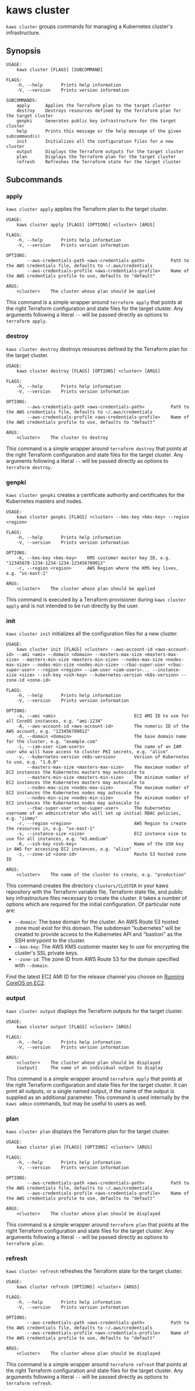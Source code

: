 # kaws cluster

`kaws cluster` groups commands for managing a Kubernetes cluster's infrastructure.

## Synopsis

```
USAGE:
    kaws cluster [FLAGS] [SUBCOMMAND]

FLAGS:
    -h, --help       Prints help information
    -V, --version    Prints version information

SUBCOMMANDS:
    apply      Applies the Terraform plan to the target cluster
    destroy    Destroys resources defined by the Terraform plan for the target cluster
    genpki     Generates public key infrastructure for the target cluster
    help       Prints this message or the help message of the given subcommand(s)
    init       Initializes all the configuration files for a new cluster
    output     Displays the Terraform outputs for the target cluster
    plan       Displays the Terraform plan for the target cluster
    refresh    Refreshes the Terraform state for the target cluster
```

## Subcommands

### apply

`kaws cluster apply` applies the Terraform plan to the target cluster.

```
USAGE:
    kaws cluster apply [FLAGS] [OPTIONS] <cluster> [ARGS]

FLAGS:
    -h, --help       Prints help information
    -V, --version    Prints version information

OPTIONS:
        --aws-credentials-path <aws-credentials-path>          Path to the AWS credentials file, defaults to ~/.aws/credentials
        --aws-credentials-profile <aws-credentials-profile>    Name of the AWS credentials profile to use, defaults to "default"

ARGS:
    <cluster>    The cluster whose plan should be applied
```

This command is a simple wrapper around `terraform apply` that points at the right Terraform configuration and state files for the target cluster.
Any arguments following a literal `--` will be passed directly as options to `terraform apply`.

### destroy

`kaws cluster destroy` destroys resources defined by the Terraform plan for the target cluster.

```
USAGE:
    kaws cluster destroy [FLAGS] [OPTIONS] <cluster> [ARGS]

FLAGS:
    -h, --help       Prints help information
    -V, --version    Prints version information

OPTIONS:
        --aws-credentials-path <aws-credentials-path>          Path to the AWS credentials file, defaults to ~/.aws/credentials
        --aws-credentials-profile <aws-credentials-profile>    Name of the AWS credentials profile to use, defaults to "default"

ARGS:
    <cluster>    The cluster to destroy
```

This command is a simple wrapper around `terraform destroy` that points at the right Terraform configuration and state files for the target cluster.
Any arguments following a literal `--` will be passed directly as options to `terraform destroy`.

### genpki

`kaws cluster genpki` creates a certificate authority and certificates for the Kubernetes masters and nodes.

```
USAGE:
    kaws cluster genpki [FLAGS] <cluster> --kms-key <kms-key> --region <region>

FLAGS:
    -h, --help       Prints help information
    -V, --version    Prints version information

OPTIONS:
    -k, --kms-key <kms-key>    KMS customer master key ID, e.g. "12345678-1234-1234-1234-123456789012"
    -r, --region <region>      AWS Region where the KMS key lives, e.g. "us-east-1"

ARGS:
    <cluster>    The cluster whose plan should be applied
```

This command is executed by a Terraform provisioner during `kaws cluster apply` and is not intended to be run directly by the user.

### init

`kaws cluster init` initializes all the configuration files for a new cluster.

```
USAGE:
    kaws cluster init [FLAGS] <cluster> --aws-account-id <aws-account-id> --ami <ami> --domain <domain> --masters-max-size <masters-max-size> --masters-min-size <masters-min-size> --nodes-max-size <nodes-max-size> --nodes-min-size <nodes-min-size> --rbac-super-user <rbac-super-user> --region <region> --iam-user <iam-users>... --instance-size <size> --ssh-key <ssh-key> --kubernetes-version <k8s-version> --zone-id <zone-id>

FLAGS:
    -h, --help       Prints help information
    -V, --version    Prints version information

OPTIONS:
    -a, --ami <ami>                              EC2 AMI ID to use for all CoreOS instances, e.g. "ami-1234"
    -A, --aws-account-id <aws-account-id>        The numeric ID of the AWS account, e.g. "123456789012"
    -d, --domain <domain>                        The base domain name for the cluster, e.g. "example.com"
    -i, --iam-user <iam-users>                   The name of an IAM user who will have access to cluster PKI secrets, e.g. "alice"
    -v, --kubernetes-version <k8s-version>       Version of Kubernetes to use, e.g. "1.0.0"
        --masters-max-size <masters-max-size>    The maximum number of EC2 instances the Kubernetes masters may autoscale to
        --masters-min-size <masters-min-size>    The minimum number of EC2 instances the Kubernetes masters may autoscale to
        --nodes-max-size <nodes-max-size>        The maximum number of EC2 instances the Kubernetes nodes may autoscale to
        --nodes-min-size <nodes-min-size>        The minimum number of EC2 instances the Kubernetes nodes may autoscale to
        --rbac-super-user <rbac-super-user>      The Kubernetes username of an administrator who will set up initial RBAC policies, e.g. "jimmy"
    -r, --region <region>                        AWS Region to create the resources in, e.g. "us-east-1"
    -s, --instance-size <size>                   EC2 instance size to use for all instances, e.g. "m3.medium"
    -K, --ssh-key <ssh-key>                      Name of the SSH key in AWS for accessing EC2 instances, e.g. "alice"
    -z, --zone-id <zone-id>                      Route 53 hosted zone ID

ARGS:
    <cluster>    The name of the cluster to create, e.g. "production"
```

This command creates the directory `clusters/CLUSTER` in your kaws repository with the Terraform variable file, Terraform state file, and public key infrastructure files necessary to create the cluster.
it takes a number of options which are required for the initial configuration.
Of particular note are:

* `--domain`: The base domain for the cluster. An AWS Route 53 hosted zone must exist for this domain.
  The subdomain "kubernetes" will be created to provide access to the Kubernetes API and "bastion" as the SSH entrypoint to the cluster.
* `--kms-key`: The AWS KMS customer master key to use for encrypting the cluster's SSL private keys.
* `--zone-id`: The zone ID from AWS Route 53 for the domain specified with `--domain`.

Find the latest EC2 AMI ID for the release channel you choose on [Running CoreOS on EC2](https://coreos.com/os/docs/latest/booting-on-ec2.html).

### output

`kaws cluster output` displays the Terraform outputs for the target cluster.

```
USAGE:
    kaws cluster output [FLAGS] <cluster> [ARGS]

FLAGS:
    -h, --help       Prints help information
    -V, --version    Prints version information

ARGS:
    <cluster>    The cluster whose plan should be displayed
    [output]     The name of an individual output to display
```

This command is a simple wrapper around `terraform apply` that points at the right Terraform configuration and state files for the target cluster.
It can print all outputs, or a single named output, if the name of the output is supplied as an additional parameter.
This command is used internally by the `kaws admin` commands, but may be useful to users as well.

### plan

`kaws cluster plan` displays the Terraform plan for the target cluster.

```
USAGE:
    kaws cluster plan [FLAGS] [OPTIONS] <cluster> [ARGS]

FLAGS:
    -h, --help       Prints help information
    -V, --version    Prints version information

OPTIONS:
        --aws-credentials-path <aws-credentials-path>          Path to the AWS credentials file, defaults to ~/.aws/credentials
        --aws-credentials-profile <aws-credentials-profile>    Name of the AWS credentials profile to use, defaults to "default"

ARGS:
    <cluster>    The cluster whose plan should be displayed
```

This command is a simple wrapper around `terraform plan` that points at the right Terraform configuration and state files for the target cluster.
Any arguments following a literal `--` will be passed directly as options to `terraform plan`.

### refresh

`kaws cluster refresh` refreshes the Terraform state for the target cluster.

```
USAGE:
    kaws cluster refresh [OPTIONS] <cluster> [ARGS]

FLAGS:
    -h, --help       Prints help information
    -V, --version    Prints version information

OPTIONS:
        --aws-credentials-path <aws-credentials-path>          Path to the AWS credentials file, defaults to ~/.aws/credentials
        --aws-credentials-profile <aws-credentials-profile>    Name of the AWS credentials profile to use, defaults to "default"

ARGS:
    <cluster>    The cluster whose plan should be displayed
```

This command is a simple wrapper around `terraform refresh` that points at the right Terraform configuration and state files for the target cluster.
Any arguments following a literal `--` will be passed directly as options to `terraform refresh`.
